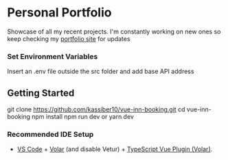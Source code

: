 # Personal Portfolio
Showcase of all my recent projects. I'm constantly working on new ones so keep checking my [portfolio site](https://kassiber-portfolio.vercel.app) for updates

### Set Environment Variables

Insert an .env file outside the src folder and add base API address

## Getting Started

git clone https://github.com/kassiber10/vue-inn-booking.git
cd vue-inn-booking
npm install
npm run dev or
yarn dev

### Recommended IDE Setup

- [VS Code](https://code.visualstudio.com/) + [Volar](https://marketplace.visualstudio.com/items?itemName=Vue.volar) (and disable Vetur) + [TypeScript Vue Plugin (Volar)](https://marketplace.visualstudio.com/items?itemName=Vue.vscode-typescript-vue-plugin).
